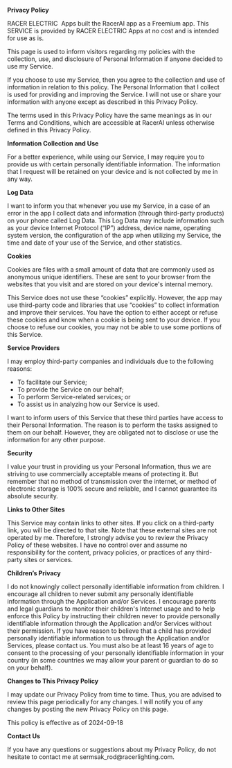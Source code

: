 <p class="p1"><span class="s1"><b>Privacy Policy</b></span></p>
<p class="p2"><span class="s1">RACER ELECTRIC<span class="Apple-converted-space">  </span>Apps built the RacerAI app as a Freemium app. This SERVICE is provided by RACER ELECTRIC Apps at no cost and is intended for use as is.</span></p>
<p class="p2"><span class="s1">This page is used to inform visitors regarding my policies with the collection, use, and disclosure of Personal Information if anyone decided to use my Service.</span></p>
<p class="p2"><span class="s1">If you choose to use my Service, then you agree to the collection and use of information in relation to this policy. The Personal Information that I collect is used for providing and improving the Service. I will not use or share your information with anyone except as described in this Privacy Policy.</span></p>
<p class="p2"><span class="s1">The terms used in this Privacy Policy have the same meanings as in our Terms and Conditions, which are accessible at RacerAI unless otherwise defined in this Privacy Policy.</span></p>
<p class="p2"><span class="s1"><b>Information Collection and Use</b></span></p>
<p class="p2"><span class="s1">For a better experience, while using our Service, I may require you to provide us with certain personally identifiable information. The information that I request will be retained on your device and is not collected by me in any way.</span></p>
<p class="p2"><span class="s1"><b>Log Data</b></span></p>
<p class="p2"><span class="s1">I want to inform you that whenever you use my Service, in a case of an error in the app I collect data and information (through third-party products) on your phone called Log Data. This Log Data may include information such as your device Internet Protocol (“IP”) address, device name, operating system version, the configuration of the app when utilizing my Service, the time and date of your use of the Service, and other statistics.</span></p>
<p class="p2"><span class="s1"><b>Cookies</b></span></p>
<p class="p2"><span class="s1">Cookies are files with a small amount of data that are commonly used as anonymous unique identifiers. These are sent to your browser from the websites that you visit and are stored on your device's internal memory.</span></p>
<p class="p2"><span class="s1">This Service does not use these “cookies” explicitly. However, the app may use third-party code and libraries that use “cookies” to collect information and improve their services. You have the option to either accept or refuse these cookies and know when a cookie is being sent to your device. If you choose to refuse our cookies, you may not be able to use some portions of this Service.</span></p>
<p class="p2"><span class="s1"><b>Service Providers</b></span></p>
<p class="p2"><span class="s1">I may employ third-party companies and individuals due to the following reasons:</span></p>
<ul class="ul1">
  <li class="li1"><span class="s2"></span><span class="s1">To facilitate our Service;</span></li>
  <li class="li1"><span class="s2"></span><span class="s1">To provide the Service on our behalf;</span></li>
  <li class="li1"><span class="s2"></span><span class="s1">To perform Service-related services; or</span></li>
  <li class="li1"><span class="s2"></span><span class="s1">To assist us in analyzing how our Service is used.</span></li>
</ul>
<p class="p2"><span class="s1">I want to inform users of this Service that these third parties have access to their Personal Information. The reason is to perform the tasks assigned to them on our behalf. However, they are obligated not to disclose or use the information for any other purpose.</span></p>
<p class="p2"><span class="s1"><b>Security</b></span></p>
<p class="p2"><span class="s1">I value your trust in providing us your Personal Information, thus we are striving to use commercially acceptable means of protecting it. But remember that no method of transmission over the internet, or method of electronic storage is 100% secure and reliable, and I cannot guarantee its absolute security.</span></p>
<p class="p2"><span class="s1"><b>Links to Other Sites</b></span></p>
<p class="p2"><span class="s1">This Service may contain links to other sites. If you click on a third-party link, you will be directed to that site. Note that these external sites are not operated by me. Therefore, I strongly advise you to review the Privacy Policy of these websites. I have no control over and assume no responsibility for the content, privacy policies, or practices of any third-party sites or services.</span></p>
<p class="p2"><span class="s1"><b>Children’s Privacy</b></span></p>
<p class="p2"><span class="s1">I do not knowingly collect personally identifiable information from children. I encourage all children to never submit any personally identifiable information through the Application and/or Services. I encourage parents and legal guardians to monitor their children's Internet usage and to help enforce this Policy by instructing their children never to provide personally identifiable information through the Application and/or Services without their permission. If you have reason to believe that a child has provided personally identifiable information to us through the Application and/or Services, please contact us. You must also be at least 16 years of age to consent to the processing of your personally identifiable information in your country (in some countries we may allow your parent or guardian to do so on your behalf).</span></p>
<p class="p2"><span class="s1"><b>Changes to This Privacy Policy</b></span></p>
<p class="p2"><span class="s1">I may update our Privacy Policy from time to time. Thus, you are advised to review this page periodically for any changes. I will notify you of any changes by posting the new Privacy Policy on this page.</span></p>
<p class="p2"><span class="s1">This policy is effective as of 2024-09-18</span></p>
<p class="p2"><span class="s1"><b>Contact Us</b></span></p>
<p class="p2"><span class="s1">If you have any questions or suggestions about my Privacy Policy, do not hesitate to contact me at sermsak_rod@racerlighting.com.</span></p>
